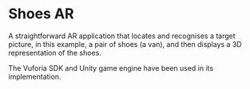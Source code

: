 
# Shoes AR

A straightforward AR application that locates and recognises a target picture, in this example, a pair of shoes (a van), and then displays a 3D representation of the shoes.

The Vuforia SDK and Unity game engine have been used in its implementation.
